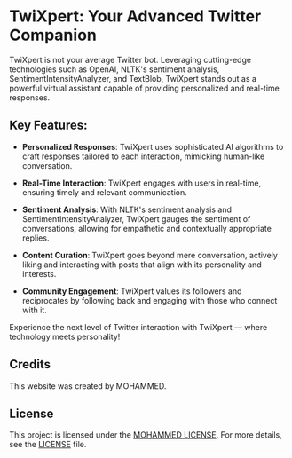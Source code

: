 # TwiXpert: Your Advanced Twitter Companion

TwiXpert is not your average Twitter bot. Leveraging cutting-edge technologies such as OpenAI, NLTK's sentiment analysis, SentimentIntensityAnalyzer, and TextBlob, TwiXpert stands out as a powerful virtual assistant capable of providing personalized and real-time responses.

## Key Features:

- **Personalized Responses**: TwiXpert uses sophisticated AI algorithms to craft responses tailored to each interaction, mimicking human-like conversation.
  
- **Real-Time Interaction**: TwiXpert engages with users in real-time, ensuring timely and relevant communication.

- **Sentiment Analysis**: With NLTK's sentiment analysis and SentimentIntensityAnalyzer, TwiXpert gauges the sentiment of conversations, allowing for empathetic and contextually appropriate replies.

- **Content Curation**: TwiXpert goes beyond mere conversation, actively liking and interacting with posts that align with its personality and interests.

- **Community Engagement**: TwiXpert values its followers and reciprocates by following back and engaging with those who connect with it.

Experience the next level of Twitter interaction with TwiXpert — where technology meets personality!

## Credits

This website was created by MOHAMMED.

## License

This project is licensed under the [MOHAMMED LICENSE](https://github.com/tech-moh-logy/MOHAMMED-License/blob/main/README.md). For more details, see the [LICENSE](https://github.com/tech-moh-logy/MOHAMMED-License/blob/main/README.md) file.
